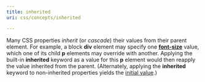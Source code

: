 ```yaml
---
title: inherited
uri: css/concepts/inherited

---
```

Many CSS properties *inherit* (or *cascade*) their values from their parent element. For example, a block **div** element may specify one [**font-size**](/css/properties/font-size) value, which one of its child **p** elements may override with another. Applying the built-in **inherited** keyword as a value for this **p** element would then reapply the value inherited from the parent. (Alternately, applying the **inherited** keyword to non-inherited properties yields the [initial value](/css/concepts/initial_value).)